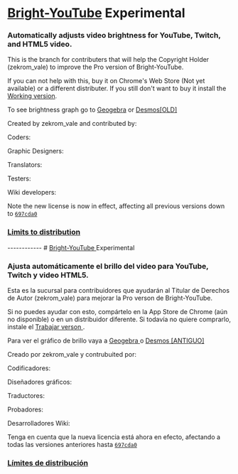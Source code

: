 # <a href="about:blank">Bright-YouTube</a> Experimental
<h3>
  Automatically adjusts video brightness for YouTube, Twitch, and HTML5 video.
</h3>
This is the branch for contributers that will help the Copyright Holder (zekrom_vale)
to improve the Pro version of Bright-YouTube.

If you can not help with this, buy it on Chrome's Web Store (Not yet available) or a
different distributer.  If you still don't want to buy it install the <a 
href="https://github.com/zekrom-vale/Bright-YouTube/tree/Working">Working version</a>.

To see brightness graph go to <a href="https://ggbm.at/hh964TbP">Geogebra</a> or <a href="https://www.desmos.com/calculator/9j6xmk4snl">Desmos[OLD]</a>

Created by zekrom_vale and contributed by:

Coders:

Graphic Designers:

Translators:

Testers:

Wiki developers:

Note the new license is now in effect, affecting all previous versions down to 
<a href="https://github.com/zekrom-vale/Bright-YouTube/commit/697cda09f8c41e3965349f3368485006913f2728">
  <code class="commit-sha">697cda0</code>
</a>

<h3>
  <a href="https://github.com/zekrom-vale/Bright-YouTube/blob/Experimental/distribution.md">
    Limits to distribution
  </a>
</h3>
------------
# <a href="about:blank"> Bright-YouTube </a> Experimental

<h3>
  Ajusta automáticamente el brillo del video para YouTube, Twitch y video HTML5.
</h3>
Esta es la sucursal para contribuidores que ayudarán al Titular de Derechos de Autor (zekrom_vale)
para mejorar la Pro verson de Bright-YouTube.

Si no puedes ayudar con esto, compártelo en la App Store de Chrome (aún no disponible) o en un
distribuidor diferente. Si todavía no quiere comprarlo, instale el <a
href = "https://github.com/zekrom-vale/Bright-YouTube/tree/Working"> Trabajar verson </a>.

Para ver el gráfico de brillo vaya a <a href="https://ggbm.at/hh964TbP"> Geogebra </a> o <a href="https://www.desmos.com/calculator/9j6xmk4snl"> Desmos [ANTIGUO] </a>

Creado por zekrom_vale y contrubuited por:

Codificadores:

Diseñadores gráficos:

Traductores:

Probadores:

Desarrolladores Wiki:

Tenga en cuenta que la nueva licencia está ahora en efecto, afectando a todas las versiones anteriores hasta
<a href="https://github.com/zekrom-vale/Bright-YouTube/commit/697cda09f8c41e3965349f3368485006913f2728">
  <code class="commit-sha">697cda0</code>
</a>

<h3>
    <a href="https://github.com/zekrom-vale/Bright-YouTube/blob/Experimental/distribution.md">
      Límites de distribución
    </a>
</ h3>
